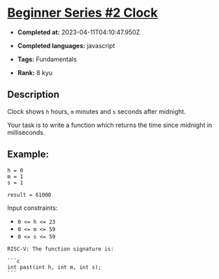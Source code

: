 # [Beginner Series #2 Clock](https://www.codewars.com/kata/55f9bca8ecaa9eac7100004a)

- **Completed at:** 2023-04-11T04:10:47.950Z

- **Completed languages:** javascript

- **Tags:** Fundamentals

- **Rank:** 8 kyu

## Description

Clock shows `h` hours, `m` minutes and `s` seconds after midnight.

Your task is to write a function which returns the time since midnight in milliseconds.

## Example:

```
h = 0
m = 1
s = 1

result = 61000
```

Input constraints:

* `0 <= h <= 23`
* `0 <= m <= 59`
* `0 <= s <= 59`

~~~if:riscv
RISC-V: The function signature is:

```c
int past(int h, int m, int s);
```
~~~
